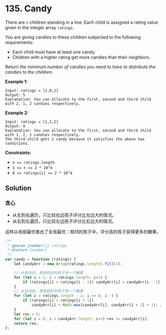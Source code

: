 # 135. Candy

There are `n` children standing in a line. Each child is assigned a rating value given in the integer array `ratings`.

You are giving candies to these children subjected to the following requirements:

-   Each child must have at least one candy.
-   Children with a higher rating get more candies than their neighbors.

Return _the minimum number of candies you need to have to distribute the candies to the children_.

**Example 1:**

```
Input: ratings = [1,0,2]
Output: 5
Explanation: You can allocate to the first, second and third child with 2, 1, 2 candies respectively.
```

**Example 2:**

```
Input: ratings = [1,2,2]
Output: 4
Explanation: You can allocate to the first, second and third child with 1, 2, 1 candies respectively.
The third child gets 1 candy because it satisfies the above two conditions.
```

**Constraints:**

-   `n == ratings.length`
-   `1 <= n <= 2 * 10^4`
-   `0 <= ratings[i] <= 2 * 10^4`

## Solution

### 贪心

-   从左到右遍历，只比较右边孩子评分比左边大的情况。
-   从右到左遍历，只比较左边孩子评分比右边大的情况。

这样从局部最优推出了全局最优：相邻的孩子中，评分高的孩子获得更多的糖果。

```javascript
/**
 * @param {number[]} ratings
 * @return {number}
 */
var candy = function (ratings) {
    let candyArr = new Array(ratings.length).fill(1);

    // 从前向后，表现较好的孩子多一个糖果
    for (let i = 1; i < ratings.length; i++) {
        if (ratings[i] > ratings[i - 1]) candyArr[i] = candyArr[i - 1] + 1;
    }
    // 从后向前，表现较好的孩子多一个糖果
    for (let i = ratings.length - 2; i >= 0; i--) {
        if (ratings[i] > ratings[i + 1])
            candyArr[i] = Math.max(candyArr[i], candyArr[i + 1] + 1); // 贪心，取大
    }
    let res = 0;
    for (let i = 0; i < candyArr.length; i++) res += candyArr[i];
    return res;
};
```
